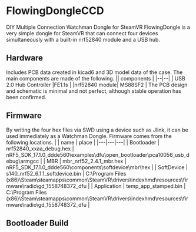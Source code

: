 # FlowingDongleCCD
DIY Multiple Connection Watchman Dongle for SteamVR
FlowingDongle is a very simple dongle for SteamVR that can connect four devices simultaneously with a built-in nrf52840 module and a USB hub.
## Hardware
Includes PCB data created in kicad6 and 3D model data of the case.
The main components are made of the following.
|| components |
|--|--|
| USB 2.0 Hub Controller |FE1.1s  |
|nrf52840 module| MS88SF2 |
The PCB design and schematic is minimal and not perfect, although stable operation has been confirmed.

## Firmware
By writing the four hex files via SWD using a device such as Jlink, it can be used immediately as a Watchman Dongle.
Firmware comes from the following locations.
|   |  name |  place |
|---|---|---|
| Bootloader  |  nrf52840_xxaa_debug.hex |  nRF5_SDK_17.1.0_ddde560\examples\dfu\open_bootloader\pca10056_usb_debug\armgcc |
|  MBR |  mbr_nrf52_2.4.1_mbr.hex | nRF5_SDK_17.1.0_ddde560\components\softdevice\mbr\hex  | 
|  SoftDevice |  s140_nrf52_6.1.1_softdevice.bin |  C:\Program Files (x86)\Steam\steamapps\common\SteamVR\drivers\indexhmd\resources\firmware\radio\gd_1558748372_dfu | 
| Application  |  temp_app_stamped.bin |  C:\Program Files (x86)\Steam\steamapps\common\SteamVR\drivers\indexhmd\resources\firmware\radio\gd_1558748372_dfu | 

## Bootloader Build
